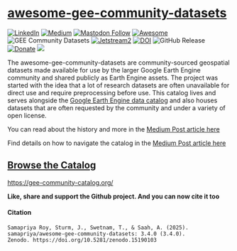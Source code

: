 # [awesome-gee-community-datasets](https://gee-community-catalog.org/)

[![LinkedIn](https://img.shields.io/badge/LinkedIn-0077B5?style=plastic&logo=linkedin&logoColor=white)](https://www.linkedin.com/in/samapriya/)
[![Medium](https://img.shields.io/badge/Medium-12100E?style=flat&logo=medium&logoColor=white)](https://medium.com/@samapriyaroy)
[![Mastodon Follow](https://img.shields.io/mastodon/follow/109627075086849826?domain=https%3A%2F%2Fmapstodon.space%2F)](https://mapstodon.space/@samapriya)
[![Awesome](https://cdn.rawgit.com/sindresorhus/awesome/d7305f38d29fed78fa85652e3a63e154dd8e8829/media/badge.svg)](https://github.com/sindresorhus/awesome)
![GEE Community Datasets](https://img.shields.io/endpoint?url=https://gist.githubusercontent.com/samapriya/34bc0c1280d475d3a69e3b60a706226e/raw/community.json)
[![Jetstream2](https://img.shields.io/badge/Supported%20by-Jetstream2-brightgreen)](https://jetstream-cloud.org/)
[![DOI](https://zenodo.org/badge/DOI/10.5281/zenodo.15190103.svg)](https://doi.org/10.5281/zenodo.15190103)
![GitHub Release](https://img.shields.io/github/v/release/samapriya/awesome-gee-community-datasets)
[![Donate](https://img.shields.io/badge/Donate-Buy%20me%20a%20Coffee-teal)](https://www.buymeacoffee.com/samapriya)
[![](https://img.shields.io/static/v1?label=Sponsor&message=%E2%9D%A4&logo=GitHub&color=%23fe8e86)](https://github.com/sponsors/samapriya)

The awesome-gee-community-datasets are community-sourced geospatial datasets made available for use by the larger Google Earth Engine community and shared publicly as Earth Engine assets. The project was started with the idea that a lot of research datasets are often unavailable for direct use and require preprocessing before use. This catalog lives and serves alongside the [Google Earth Engine data catalog](https://developers.google.com/earth-engine/datasets/catalog) and also houses datasets that are often requested by the community and under a variety of open license.

You can read about the history and more in the [Medium Post article here](https://medium.com/geospatial-processing-at-scale/community-datasets-data-commons-in-google-earth-engine-8585d8baef1f)

Find details on how to navigate the catalog in the [Medium Post article here](https://samapriyaroy.medium.com/awesome-google-earth-engine-community-catalog-bd86d0ba63b8)

## [Browse the Catalog](https://gee-community-catalog.org/)
https://gee-community-catalog.org/


**Like, share and support the Github project. And you can now cite it too**

#### Citation

```
Samapriya Roy, Sturm, J., Swetnam, T., & Saah, A. (2025). samapriya/awesome-gee-community-datasets: 3.4.0 (3.4.0).
Zenodo. https://doi.org/10.5281/zenodo.15190103
```
